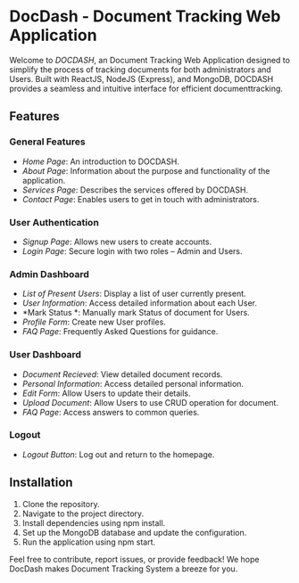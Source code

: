 # DocDash - Document Tracking Web Application

Welcome to *DOCDASH*, an Document Tracking  Web Application designed to simplify the process of tracking documents for both administrators and Users. Built with ReactJS, NodeJS (Express), and MongoDB, DOCDASH provides a seamless and intuitive interface for efficient documenttracking.

## Features

### General Features

- *Home Page*: An introduction to DOCDASH.
- *About Page*: Information about the purpose and functionality of the application.
- *Services Page*: Describes the services offered by DOCDASH.
- *Contact Page*: Enables users to get in touch with administrators.

### User Authentication

- *Signup Page*: Allows new users to create accounts.
- *Login Page*: Secure login with two roles – Admin and Users.

### Admin Dashboard

- *List of Present Users*: Display a list of user currently present.
- *User Information*: Access detailed information about each User.
- *Mark Status *: Manually mark Status of document for Users.
- *Profile Form*: Create new User profiles.
- *FAQ Page*: Frequently Asked Questions for guidance.

### User Dashboard

- *Document Recieved*: View detailed document records.
- *Personal Information*: Access detailed personal information.
- *Edit Form*: Allow Users to update their details.
- *Upload Document*: Allow Users to use CRUD operation for document.
- *FAQ Page*: Access answers to common queries.

### Logout

- *Logout Button*: Log out and return to the homepage.

## Installation

1. Clone the repository.
2. Navigate to the project directory.
3. Install dependencies using npm install.
4. Set up the MongoDB database and update the configuration.
5. Run the application using npm start.

Feel free to contribute, report issues, or provide feedback! We hope DocDash makes Document Tracking System a breeze for you.
